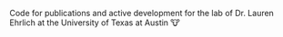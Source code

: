 Code for publications and active development for the lab of Dr. Lauren Ehrlich at the University of Texas at Austin :cow:
